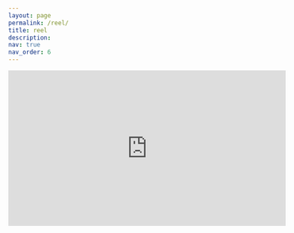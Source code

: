 ```yaml
---
layout: page
permalink: /reel/
title: reel
description: 
nav: true
nav_order: 6
---
```


<iframe width="560" height="315" src="https://www.youtube.com/embed/9Ye5CvG8pns?si=mUHuYb4qVUE" title="YouTube video player" frameborder="0" allow="accelerometer; autoplay; clipboard-write; encrypted-media; gyroscope; picture-in-picture; web-share" allowfullscreen></iframe>
